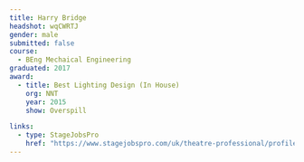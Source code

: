 ```yaml
---
title: Harry Bridge
headshot: wqCWRTJ
gender: male
submitted: false
course: 
  - BEng Mechaical Engineering
graduated: 2017
award: 
  - title: Best Lighting Design (In House)
    org: NNT 
    year: 2015
    show: Overspill 

links:
  - type: StageJobsPro
    href: "https://www.stagejobspro.com/uk/theatre-professional/profile/harry-bridge"
---
```

